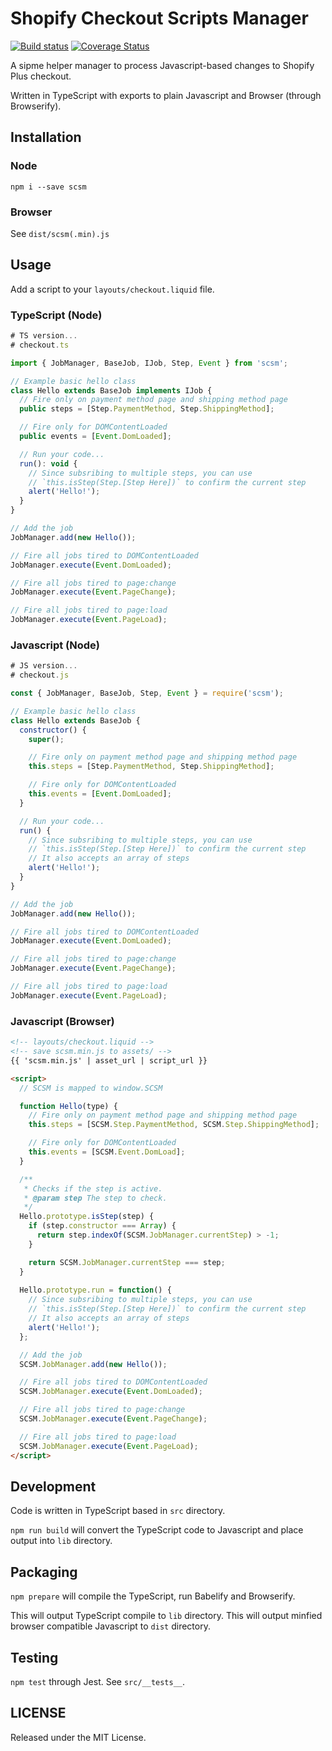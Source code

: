 # Shopify Checkout Scripts Manager

[![Build status](https://img.shields.io/travis/ohmybrew/SCSM/master.svg)](https://travis-ci.org/ohmybrew/SCSM)
[![Coverage Status](https://coveralls.io/repos/github/ohmybrew/SCSM/badge.svg?branch=master)](https://coveralls.io/github/ohmybrew/SCSM?branch=master)

A sipme helper manager to process Javascript-based changes to Shopify Plus checkout.

Written in TypeScript with exports to plain Javascript and Browser (through Browserify).

## Installation

### Node

`npm i --save scsm`

### Browser

See `dist/scsm(.min).js`

## Usage

Add a script to your `layouts/checkout.liquid` file.

### TypeScript (Node)

```javascript
# TS version...
# checkout.ts

import { JobManager, BaseJob, IJob, Step, Event } from 'scsm';

// Example basic hello class
class Hello extends BaseJob implements IJob {
  // Fire only on payment method page and shipping method page
  public steps = [Step.PaymentMethod, Step.ShippingMethod];

  // Fire only for DOMContentLoaded
  public events = [Event.DomLoaded];

  // Run your code...
  run(): void {
    // Since subsribing to multiple steps, you can use
    // `this.isStep(Step.[Step Here])` to confirm the current step
    alert('Hello!');
  }
}

// Add the job
JobManager.add(new Hello());

// Fire all jobs tired to DOMContentLoaded
JobManager.execute(Event.DomLoaded);

// Fire all jobs tired to page:change
JobManager.execute(Event.PageChange);

// Fire all jobs tired to page:load
JobManager.execute(Event.PageLoad);
```

### Javascript (Node)

```javascript
# JS version...
# checkout.js

const { JobManager, BaseJob, Step, Event } = require('scsm');

// Example basic hello class
class Hello extends BaseJob {
  constructor() {
    super();

    // Fire only on payment method page and shipping method page
    this.steps = [Step.PaymentMethod, Step.ShippingMethod];

    // Fire only for DOMContentLoaded
    this.events = [Event.DomLoaded];
  }

  // Run your code...
  run() {
    // Since subsribing to multiple steps, you can use
    // `this.isStep(Step.[Step Here])` to confirm the current step
    // It also accepts an array of steps
    alert('Hello!');
  }
}

// Add the job
JobManager.add(new Hello());

// Fire all jobs tired to DOMContentLoaded
JobManager.execute(Event.DomLoaded);

// Fire all jobs tired to page:change
JobManager.execute(Event.PageChange);

// Fire all jobs tired to page:load
JobManager.execute(Event.PageLoad);
```

### Javascript (Browser)

```html
<!-- layouts/checkout.liquid -->
<!-- save scsm.min.js to assets/ -->
{{ 'scsm.min.js' | asset_url | script_url }}

<script>
  // SCSM is mapped to window.SCSM

  function Hello(type) {
    // Fire only on payment method page and shipping method page
    this.steps = [SCSM.Step.PaymentMethod, SCSM.Step.ShippingMethod];

    // Fire only for DOMContentLoaded
    this.events = [SCSM.Event.DomLoad];
  }

  /**
   * Checks if the step is active.
   * @param step The step to check.
   */
  Hello.prototype.isStep(step) {
    if (step.constructor === Array) {
      return step.indexOf(SCSM.JobManager.currentStep) > -1;
    }

    return SCSM.JobManager.currentStep === step;
  }
  
  Hello.prototype.run = function() {
    // Since subsribing to multiple steps, you can use
    // `this.isStep(Step.[Step Here])` to confirm the current step
    // It also accepts an array of steps
    alert('Hello!');
  };

  // Add the job
  SCSM.JobManager.add(new Hello());

  // Fire all jobs tired to DOMContentLoaded
  SCSM.JobManager.execute(Event.DomLoaded);

  // Fire all jobs tired to page:change
  SCSM.JobManager.execute(Event.PageChange);

  // Fire all jobs tired to page:load
  SCSM.JobManager.execute(Event.PageLoad);
</script>
```

## Development

Code is written in TypeScript based in `src` directory.

`npm run build` will convert the TypeScript code to Javascript and place output into `lib` directory.

## Packaging

`npm prepare` will compile the TypeScript, run Babelify and Browserify.

This will output TypeScript compile to `lib` directory.
This will output minfied browser compatible Javascript to `dist` directory.

## Testing

`npm test` through Jest. See `src/__tests__`.

## LICENSE

Released under the MIT License.
